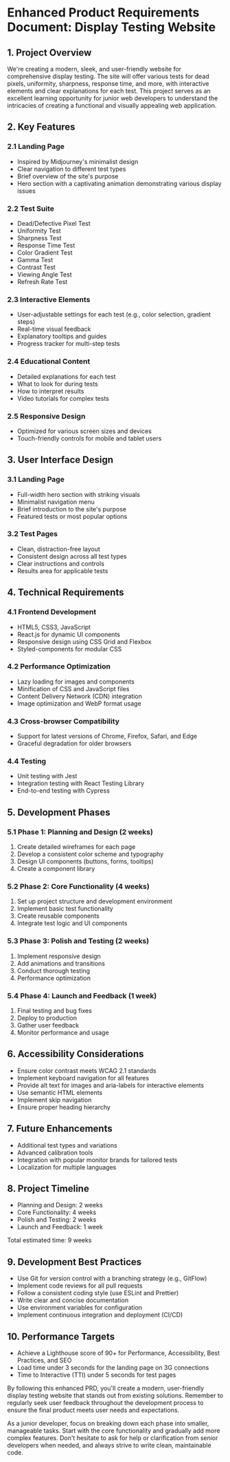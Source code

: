 # Enhanced Product Requirements Document: Display Testing Website

## 1. Project Overview

We're creating a modern, sleek, and user-friendly website for comprehensive display testing. The site will offer various tests for dead pixels, uniformity, sharpness, response time, and more, with interactive elements and clear explanations for each test. This project serves as an excellent learning opportunity for junior web developers to understand the intricacies of creating a functional and visually appealing web application.

## 2. Key Features

### 2.1 Landing Page
- Inspired by Midjourney's minimalist design
- Clear navigation to different test types
- Brief overview of the site's purpose
- Hero section with a captivating animation demonstrating various display issues

### 2.2 Test Suite
- Dead/Defective Pixel Test
- Uniformity Test
- Sharpness Test
- Response Time Test
- Color Gradient Test
- Gamma Test
- Contrast Test
- Viewing Angle Test
- Refresh Rate Test

### 2.3 Interactive Elements
- User-adjustable settings for each test (e.g., color selection, gradient steps)
- Real-time visual feedback
- Explanatory tooltips and guides
- Progress tracker for multi-step tests

### 2.4 Educational Content
- Detailed explanations for each test
- What to look for during tests
- How to interpret results
- Video tutorials for complex tests

### 2.5 Responsive Design
- Optimized for various screen sizes and devices
- Touch-friendly controls for mobile and tablet users

## 3. User Interface Design

### 3.1 Landing Page
- Full-width hero section with striking visuals
- Minimalist navigation menu
- Brief introduction to the site's purpose
- Featured tests or most popular options

### 3.2 Test Pages
- Clean, distraction-free layout
- Consistent design across all test types
- Clear instructions and controls
- Results area for applicable tests

## 4. Technical Requirements

### 4.1 Frontend Development
- HTML5, CSS3, JavaScript
- React.js for dynamic UI components
- Responsive design using CSS Grid and Flexbox
- Styled-components for modular CSS

### 4.2 Performance Optimization
- Lazy loading for images and components
- Minification of CSS and JavaScript files
- Content Delivery Network (CDN) integration
- Image optimization and WebP format usage

### 4.3 Cross-browser Compatibility
- Support for latest versions of Chrome, Firefox, Safari, and Edge
- Graceful degradation for older browsers

### 4.4 Testing
- Unit testing with Jest
- Integration testing with React Testing Library
- End-to-end testing with Cypress

## 5. Development Phases

### 5.1 Phase 1: Planning and Design (2 weeks)
1. Create detailed wireframes for each page
2. Develop a consistent color scheme and typography
3. Design UI components (buttons, forms, tooltips)
4. Create a component library

### 5.2 Phase 2: Core Functionality (4 weeks)
1. Set up project structure and development environment
2. Implement basic test functionality
3. Create reusable components
4. Integrate test logic and UI components

### 5.3 Phase 3: Polish and Testing (2 weeks)
1. Implement responsive design
2. Add animations and transitions
3. Conduct thorough testing
4. Performance optimization

### 5.4 Phase 4: Launch and Feedback (1 week)
1. Final testing and bug fixes
2. Deploy to production
3. Gather user feedback
4. Monitor performance and usage

## 6. Accessibility Considerations

- Ensure color contrast meets WCAG 2.1 standards
- Implement keyboard navigation for all features
- Provide alt text for images and aria-labels for interactive elements
- Use semantic HTML elements
- Implement skip navigation
- Ensure proper heading hierarchy

## 7. Future Enhancements

- Additional test types and variations
- Advanced calibration tools
- Integration with popular monitor brands for tailored tests
- Localization for multiple languages

## 8. Project Timeline

- Planning and Design: 2 weeks
- Core Functionality: 4 weeks
- Polish and Testing: 2 weeks
- Launch and Feedback: 1 week

Total estimated time: 9 weeks

## 9. Development Best Practices

- Use Git for version control with a branching strategy (e.g., GitFlow)
- Implement code reviews for all pull requests
- Follow a consistent coding style (use ESLint and Prettier)
- Write clear and concise documentation
- Use environment variables for configuration
- Implement continuous integration and deployment (CI/CD)

## 10. Performance Targets

- Achieve a Lighthouse score of 90+ for Performance, Accessibility, Best Practices, and SEO
- Load time under 3 seconds for the landing page on 3G connections
- Time to Interactive (TTI) under 5 seconds for test pages

By following this enhanced PRD, you'll create a modern, user-friendly display testing website that stands out from existing solutions. Remember to regularly seek user feedback throughout the development process to ensure the final product meets user needs and expectations.

As a junior developer, focus on breaking down each phase into smaller, manageable tasks. Start with the core functionality and gradually add more complex features. Don't hesitate to ask for help or clarification from senior developers when needed, and always strive to write clean, maintainable code.